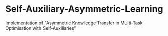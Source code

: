 # Self-Auxiliary-Asymmetric-Learning
Implementation of "Asymmetric Knowledge Transfer in Multi-Task Optimisation with Self-Auxiliaries"
